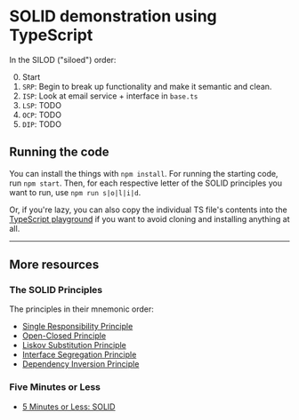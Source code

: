 # SOLID demonstration using TypeScript

In the SILOD ("siloed") order:

0. Start
1. `SRP`: Begin to break up functionality and make it semantic and clean.
2. `ISP`: Look at email service + interface in `base.ts`
3. `LSP`: TODO
4. `OCP`: TODO
5. `DIP`: TODO

## Running the code

You can install the things with `npm install`. For running the starting code, run `npm start`. Then, for each respective letter of the SOLID principles you want to run, use `npm run s|o|l|i|d`.

Or, if you're lazy, you can also copy the individual TS file's contents into the [TypeScript playground](https://www.typescriptlang.org/play) if you want to avoid cloning and installing anything at all.

---

## More resources

### The SOLID Principles

The principles in their mnemonic order:

- [Single Responsibility Principle](src/single-responsibility-principle.ts)
- [Open-Closed Principle](src/open-closed-principle.ts)
- [Liskov Substitution Principle](src/liskov-substitution-principle.ts)
- [Interface Segregation Principle](src/interface-segregation-principle.ts)
- [Dependency Inversion Principle](src/dependency-inversion-principle.ts)

### Five Minutes or Less

- [5 Minutes or Less: SOLID](https://github.com/mikaelvesavuori/5-minutes-or-less-solid)
